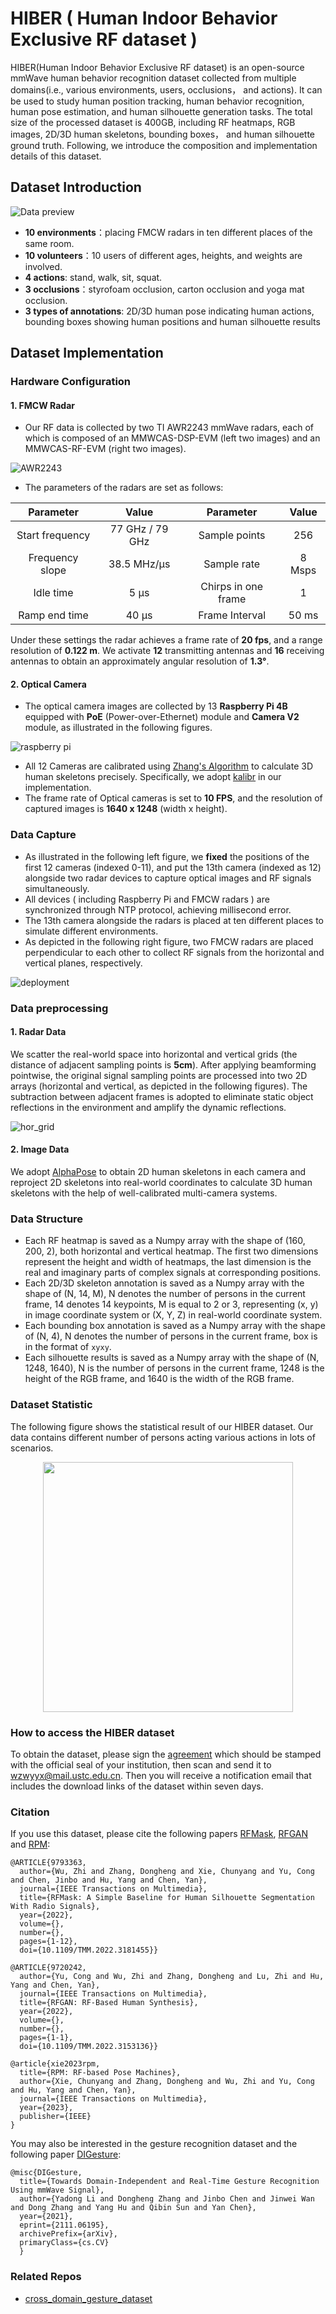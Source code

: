 # HIBER ( Human Indoor Behavior Exclusive RF dataset )

HIBER(Human Indoor Behavior Exclusive RF dataset) is an open-source mmWave human behavior recognition dataset collected from multiple domains(i.e., various environments, users, occlusions， and actions). It can be used to study human position tracking, human behavior recognition, human pose estimation, and human silhouette generation tasks. The total size of the processed dataset is 400GB, including RF heatmaps, RGB images, 2D/3D human skeletons, bounding boxes， and human silhouette ground truth. Following, we introduce the composition and implementation details of this dataset.

## Dataset Introduction

![Data preview](images/preview.jpg)

- **10 environments**：placing FMCW radars in ten different places of the same room.
- **10 volunteers**：10 users of different ages, heights, and weights are involved.
- **4 actions**: stand, walk, sit, squat.
- **3 occlusions**：styrofoam occlusion, carton occlusion and yoga mat occlusion.
- **3 types of annotations**: 2D/3D human pose indicating human actions, bounding boxes showing human positions and human silhouette results

## Dataset Implementation

### Hardware Configuration

#### 1. FMCW Radar

- Our RF data is collected by two TI AWR2243 mmWave radars, each of which is composed of an MMWCAS-DSP-EVM (left two images) and an MMWCAS-RF-EVM (right two images).
  
![AWR2243](images/awr2243.png)

- The parameters of the radars are set as follows:

Parameter|Value|Parameter|Value
:--:|:--:|:--:|:--:
Start frequency|77 GHz / 79 GHz|Sample points |256
Frequency slope|38.5 MHz/µs|Sample rate |8 Msps
Idle time |5 µs|Chirps in one frame |1
Ramp end time |40 µs|Frame Interval |50 ms

Under these settings the radar achieves a frame rate of **20 fps**, and a range resolution of **0.122 m**. We activate **12** transmitting antennas and **16** receiving antennas to obtain an approximately angular resolution of **1.3°**.

#### 2. Optical Camera

- The optical camera images are collected by 13 **Raspberry Pi 4B** equipped with **PoE** (Power-over-Ethernet) module and **Camera V2** module, as illustrated in the following figures.

![raspberry pi](images/pi.jpg)

- All 12 Cameras are calibrated using [Zhang's Algorithm](https://arxiv.org/abs/1908.06539) to calculate 3D human skeletons precisely. Specifically, we adopt [kalibr](https://github.com/ethz-asl/kalibr) in our implementation.
- The frame rate of Optical cameras is set to **10 FPS**, and the resolution of captured images is **1640 x 1248** (width x height). 

### Data Capture

- As illustrated in the following left figure, we **fixed** the positions of the first 12 cameras (indexed 0-11), and put the 13th camera (indexed as 12) alongside two radar devices to capture optical images and RF signals simultaneously.
- All devices ( including Raspberry Pi and FMCW radars ) are synchronized through NTP protocol, achieving millisecond error.
- The 13th camera alongside the radars is placed at ten different places to simulate different environments.
- As depicted in the following right figure, two FMCW radars are placed perpendicular to each other to collect RF signals from the horizontal and vertical planes, respectively.

![deployment](images/capture.jpg)

### Data preprocessing

#### 1. Radar Data

We scatter the real-world space into horizontal and vertical grids (the distance of adjacent sampling points is **5cm**). After applying beamforming pointwise, the original signal sampling points are processed into two 2D arrays (horizontal and vertical, as depicted in the following figures). The subtraction between adjacent frames is adopted to eliminate static object reflections in the environment and amplify the dynamic reflections.

![hor_grid](images/data_grid.jpg)

#### 2. Image Data

We adopt [AlphaPose](https://github.com/MVIG-SJTU/AlphaPose) to obtain 2D human skeletons in each camera and reproject 2D skeletons into real-world coordinates to calculate 3D human skeletons with the help of well-calibrated multi-camera systems.

### Data Structure

- Each RF heatmap is saved as a Numpy array with the shape of (160, 200, 2), both horizontal and vertical heatmap. The first two dimensions represent the height and width of heatmaps, the last dimension is the real and imaginary parts of complex signals at corresponding positions.
- Each 2D/3D skeleton annotation is saved as a Numpy array with the shape of (N, 14, M), N denotes the number of persons in the current frame, 14 denotes 14 keypoints, M is equal to 2 or 3, representing (x, y) in image coordinate system or (X, Y, Z) in real-world coordinate system.
- Each bounding box annotation is saved as a Numpy array with the shape of (N, 4), N denotes the number of persons in the current frame, box is in the format of `xyxy`.
- Each silhouette results is saved as a Numpy array with the shape of (N, 1248, 1640), N is the number of persons in the current frame, 1248 is the height of the RGB frame, and 1640 is the width of the RGB frame.

### Dataset Statistic

The following figure shows the statistical result of our HIBER dataset. Our data contains different number of persons acting various actions in lots of scenarios.
<div align=center>
    <img src='images/statistic.jpg', height=400px>
</div>

### How to access the HIBER dataset

To obtain the dataset, please sign the [agreement](agreement.pdf) which should be stamped with the official seal of your institution, then scan and send it to wzwyyx@mail.ustc.edu.cn. Then you will receive a notification email that includes the download links of the dataset within seven days.

### Citation

If you use this dataset, please cite the following papers [RFMask](https://ieeexplore.ieee.org/abstract/document/9793363), [RFGAN](https://ieeexplore.ieee.org/abstract/document/9720242) and [RPM](https://ieeexplore.ieee.org/abstract/document/10105497):

```text
@ARTICLE{9793363,
  author={Wu, Zhi and Zhang, Dongheng and Xie, Chunyang and Yu, Cong and Chen, Jinbo and Hu, Yang and Chen, Yan},
  journal={IEEE Transactions on Multimedia}, 
  title={RFMask: A Simple Baseline for Human Silhouette Segmentation With Radio Signals}, 
  year={2022},
  volume={},
  number={},
  pages={1-12},
  doi={10.1109/TMM.2022.3181455}}

@ARTICLE{9720242,
  author={Yu, Cong and Wu, Zhi and Zhang, Dongheng and Lu, Zhi and Hu, Yang and Chen, Yan},
  journal={IEEE Transactions on Multimedia}, 
  title={RFGAN: RF-Based Human Synthesis}, 
  year={2022},
  volume={},
  number={},
  pages={1-1},
  doi={10.1109/TMM.2022.3153136}}

@article{xie2023rpm,
  title={RPM: RF-based Pose Machines},
  author={Xie, Chunyang and Zhang, Dongheng and Wu, Zhi and Yu, Cong and Hu, Yang and Chen, Yan},
  journal={IEEE Transactions on Multimedia},
  year={2023},
  publisher={IEEE}
}
```

You may also be interested in the gesture recognition dataset and the following paper [DIGesture](https://arxiv.org/abs/2111.06195):

```text
@misc{DIGesture,
  title={Towards Domain-Independent and Real-Time Gesture Recognition Using mmWave Signal},
  author={Yadong Li and Dongheng Zhang and Jinbo Chen and Jinwei Wan and Dong Zhang and Yang Hu and Qibin Sun and Yan Chen},
  year={2021},
  eprint={2111.06195},
  archivePrefix={arXiv},
  primaryClass={cs.CV}
  }
```

### Related Repos

- [cross_domain_gesture_dataset](https://github.com/DI-HGR/cross_domain_gesture_dataset)
